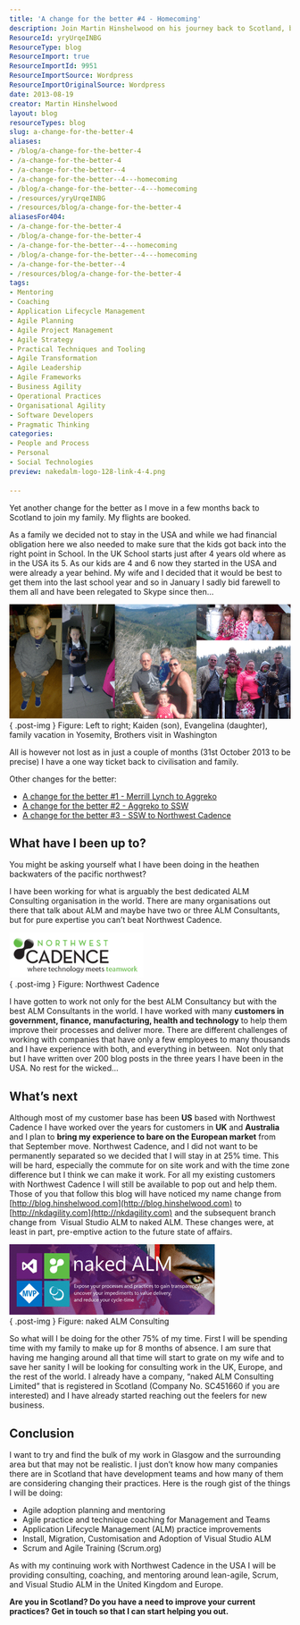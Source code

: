```yaml
---
title: 'A change for the better #4 - Homecoming'
description: Join Martin Hinshelwood on his journey back to Scotland, balancing family life and ALM consulting. Discover insights on agile practices and more!
ResourceId: yryUrqeINBG
ResourceType: blog
ResourceImport: true
ResourceImportId: 9951
ResourceImportSource: Wordpress
ResourceImportOriginalSource: Wordpress
date: 2013-08-19
creator: Martin Hinshelwood
layout: blog
resourceTypes: blog
slug: a-change-for-the-better-4
aliases:
- /blog/a-change-for-the-better-4
- /a-change-for-the-better-4
- /a-change-for-the-better--4
- /a-change-for-the-better--4---homecoming
- /blog/a-change-for-the-better--4---homecoming
- /resources/yryUrqeINBG
- /resources/blog/a-change-for-the-better-4
aliasesFor404:
- /a-change-for-the-better-4
- /blog/a-change-for-the-better-4
- /a-change-for-the-better--4---homecoming
- /blog/a-change-for-the-better--4---homecoming
- /a-change-for-the-better--4
- /resources/blog/a-change-for-the-better-4
tags:
- Mentoring
- Coaching
- Application Lifecycle Management
- Agile Planning
- Agile Project Management
- Agile Strategy
- Practical Techniques and Tooling
- Agile Transformation
- Agile Leadership
- Agile Frameworks
- Business Agility
- Operational Practices
- Organisational Agility
- Software Developers
- Pragmatic Thinking
categories:
- People and Process
- Personal
- Social Technologies
preview: nakedalm-logo-128-link-4-4.png

---
```

Yet another change for the better as I move in a few months back to Scotland to join my family. My flights are booked.

As a family we decided not to stay in the USA and while we had financial obligation here we also needed to make sure that the kids got back into the right point in School. In the UK School starts just after 4 years old where as in the USA its 5. As our kids are 4 and 6 now they started in the USA and were already a year behind. My wife and I decided that it would be best to get them into the last school year and so in January I sadly bid farewell to them all and have been relegated to Skype since then…

![My Family](images/hinshelwood-family-colage-1-1.png "My Family")  
{ .post-img }
Figure: Left to right; Kaiden (son), Evangelina (daughter), family vacation in Yosemity, Brothers visit in Washington

All is however not lost as in just a couple of months (31st October 2013 to be precise) I have a one way ticket back to civilisation and family.

Other changes for the better:

- [A change for the better #1 - Merrill Lynch to Aggreko](http://nkdagility.com/a-change-for-the-better-1/)
- [A change for the better #2 - Aggreko to SSW](http://nkdagility.com/a-change-for-the-better-2/)
- [A change for the better #3 - SSW to Northwest Cadence](http://nkdagility.com/a-change-for-the-better-3/)

## What have I been up to?

You might be asking yourself what I have been doing in the heathen backwaters of the pacific northwest?

I have been working for what is arguably the best dedicated ALM Consulting organisation in the world. There are many organisations out there that talk about ALM and maybe have two or three ALM Consultants, but for pure expertise you can’t beat Northwest Cadence.

[![NWC tagline logo_transparent](images/NWC-tagline-logo_transparent_thumb-5-5.png "NWC tagline logo_transparent")](http://nkdagility.com/wp-content/uploads/2013/08/NWC-tagline-logo_transparent-6-6.png)  
{ .post-img }
Figure: Northwest Cadence

I have gotten to work not only for the best ALM Consultancy but with the best ALM Consultants in the world. I have worked with many **customers in government, finance, manufacturing, health and technology** to help them improve their processes and deliver more. There are different challenges of working with companies that have only a few employees to many thousands and I have experience with both, and everything in between.  Not only that but I have written over 200 blog posts in the three years I have been in the USA. No rest for the wicked…

## What’s next

Although most of my customer base has been **US** based with Northwest Cadence I have worked over the years for customers in **UK** and **Australia** and I plan to **bring my experience to bare on the European market** from that September move. Northwest Cadence, and I did not want to be permanently separated so we decided that I will stay in at 25% time. This will be hard, especially the commute for on site work and with the time zone difference but I think we can make it work. For all my existing customers with Northwest Cadence I will still be available to pop out and help them. Those of you that follow this blog will have noticed my name change from [http://blog.hinshelwood.com](http://blog.hinshelwood.com) to [http://nkdagility.com](http://nkdagility.com) and the subsequent branch change from  Visual Studio ALM to naked ALM. These changes were, at least in part, pre-emptive action to the future state of affairs.

[![metro-logo-banner-linkedin-646x220](images/metro-logo-banner-linkedin-646x220_thumb-2-2.png "metro-logo-banner-linkedin-646x220")](http://nkdagility.com/wp-content/uploads/2013/08/metro-logo-banner-linkedin-646x220-3-3.png)  
{ .post-img }
Figure: naked ALM Consulting

So what will I be doing for the other 75% of my time. First I will be spending time with my family to make up for 8 months of absence. I am sure that having me hanging around all that time will start to grate on my wife and to save her sanity I will be looking for consulting work in the UK, Europe, and the rest of the world. I already have a company, “naked ALM Consulting Limited” that is registered in Scotland (Company No. SC451660 if you are interested) and I have already started reaching out the feelers for new business.

## Conclusion

I want to try and find the bulk of my work in Glasgow and the surrounding area but that may not be realistic. I just don’t know how many companies there are in Scotland that have development teams and how many of them are considering changing their practices. Here is the rough gist of the things I will be doing:

- Agile adoption planning and mentoring
- Agile practice and technique coaching for Management and Teams
- Application Lifecycle Management (ALM) practice improvements
- Install, Migration, Customisation and Adoption of Visual Studio ALM
- Scrum and Agile Training (Scrum.org)

As with my continuing work with Northwest Cadence in the USA I will be providing consulting, coaching, and mentoring around lean-agile, Scrum, and Visual Studio ALM in the United Kingdom and Europe.

**Are you in Scotland? Do you have a need to improve your current practices? Get in touch so that I can start helping you out.**
